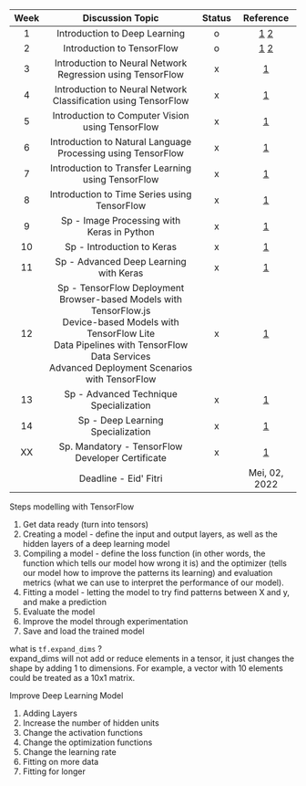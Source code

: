 <div align="center">
  
  | Week | Discussion Topic | Status | Reference |
  |:----:|:----------------:|:------------------------------------:|:---:|
  | 1 | Introduction to Deep Learning | o | [1](https://www.datacamp.com/courses/introduction-to-deep-learning-in-python)&nbsp;[2](https://www.udemy.com/course/tensorflow-developer-certificate-machine-learning-zero-to-mastery/) |
  | 2 | Introduction to TensorFlow | o | [1](https://www.datacamp.com/courses/introduction-to-tensorflow-in-python)&nbsp;[2](https://www.udemy.com/course/tensorflow-developer-certificate-machine-learning-zero-to-mastery/) |
  | 3 | Introduction to Neural Network Regression using TensorFlow | x | [1](https://www.udemy.com/course/tensorflow-developer-certificate-machine-learning-zero-to-mastery/) |
  | 4 | Introduction to Neural Network Classification using TensorFlow | x | [1](https://www.udemy.com/course/tensorflow-developer-certificate-machine-learning-zero-to-mastery/) |
  | 5 | Introduction to Computer Vision using TensorFlow | x | [1](https://www.udemy.com/course/tensorflow-developer-certificate-machine-learning-zero-to-mastery/) |
  | 6 | Introduction to Natural Language Processing using TensorFlow | x | [1](https://www.udemy.com/course/tensorflow-developer-certificate-machine-learning-zero-to-mastery/) |
  | 7 | Introduction to Transfer Learning using TensorFlow | x | [1](https://www.udemy.com/course/tensorflow-developer-certificate-machine-learning-zero-to-mastery/) |
  | 8 | Introduction to Time Series using TensorFlow | x | [1](https://www.udemy.com/course/tensorflow-developer-certificate-machine-learning-zero-to-mastery/) |
  | 9 | Sp - Image Processing with Keras in Python | x | [1](datacamp.com/courses/image-processing-with-keras-in-python) |
  | 10 | Sp - Introduction to Keras | x | [1](https://www.datacamp.com/courses/introduction-to-deep-learning-with-keras) |
  | 11 | Sp - Advanced Deep Learning with Keras | x | [1](datacamp.com/courses/advanced-deep-learning-with-keras) |
  | 12 | Sp - TensorFlow Deployment<br>Browser-based Models with TensorFlow.js<br>Device-based Models with TensorFlow Lite<br>Data Pipelines with TensorFlow Data Services<br>Advanced Deployment Scenarios with TensorFlow| x | [1](https://www.coursera.org/specializations/tensorflow-data-and-deployment) |
  | 13 | Sp - Advanced Technique Specialization | x | [1](https://www.coursera.org/specializations/tensorflow-advanced-techniques) |
  | 14 | Sp - Deep Learning Specialization | x | [1](https://www.coursera.org/specializations/tensorflow-advanced-techniques) |
  | XX | Sp. Mandatory - TensorFlow Developer Certificate | x | [1](https://www.coursera.org/professional-certificates/tensorflow-in-practice) |
  || Deadline - Eid' Fitri ||Mei, 02, 2022|
</div>

Steps modelling with TensorFlow
1. Get data ready (turn into tensors)
2. Creating a model - define the input and output layers, as well as the hidden layers of a deep learning model
3. Compiling a model - define the loss function (in other words, the function which tells our model how wrong it is) and the optimizer (tells our model how to improve the patterns its learning) and evaluation metrics (what we can use to interpret the performance of our model).
4. Fitting a model - letting the model to try find patterns between X and y, and make a prediction
5. Evaluate the model
6. Improve the model through experimentation
7. Save and load the trained model

what is ```tf.expand_dims``` ?<br>
expand_dims will not add or reduce elements in a tensor, it just changes the shape by adding 1 to dimensions. For example, a vector with 10 elements could be treated as a 10x1 matrix.

Improve Deep Learning Model
1. Adding Layers
2. Increase the number of hidden units
3. Change the activation functions
4. Change the optimization functions
5. Change the learning rate
6. Fitting on more data
7. Fitting for longer
